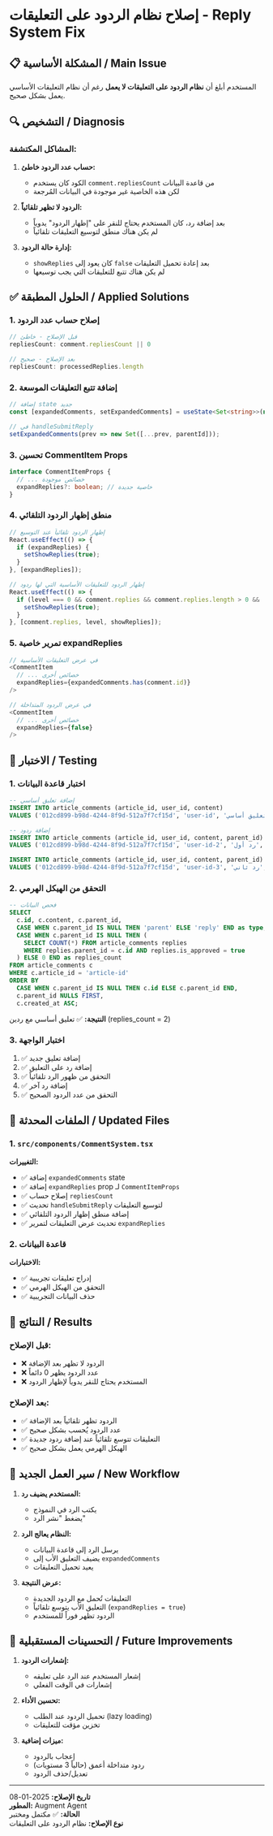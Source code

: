 # إصلاح نظام الردود على التعليقات - Reply System Fix

## 📋 المشكلة الأساسية / Main Issue

المستخدم أبلغ أن **نظام الردود على التعليقات لا يعمل** رغم أن نظام التعليقات الأساسي يعمل بشكل صحيح.

## 🔍 التشخيص / Diagnosis

### المشاكل المكتشفة:

1. **حساب عدد الردود خاطئ:**
   - الكود كان يستخدم `comment.repliesCount` من قاعدة البيانات
   - لكن هذه الخاصية غير موجودة في البيانات المُرجعة

2. **الردود لا تظهر تلقائياً:**
   - بعد إضافة رد، كان المستخدم يحتاج للنقر على "إظهار الردود" يدوياً
   - لم يكن هناك منطق لتوسيع التعليقات تلقائياً

3. **إدارة حالة الردود:**
   - `showReplies` كان يعود إلى `false` بعد إعادة تحميل التعليقات
   - لم يكن هناك تتبع للتعليقات التي يجب توسيعها

## ✅ الحلول المطبقة / Applied Solutions

### 1. إصلاح حساب عدد الردود
```typescript
// قبل الإصلاح - خاطئ
repliesCount: comment.repliesCount || 0

// بعد الإصلاح - صحيح
repliesCount: processedReplies.length
```

### 2. إضافة تتبع التعليقات الموسعة
```typescript
// إضافة state جديد
const [expandedComments, setExpandedComments] = useState<Set<string>>(new Set());

// في handleSubmitReply
setExpandedComments(prev => new Set([...prev, parentId]));
```

### 3. تحسين CommentItem Props
```typescript
interface CommentItemProps {
  // ... خصائص موجودة
  expandReplies?: boolean; // خاصية جديدة
}
```

### 4. منطق إظهار الردود التلقائي
```typescript
// إظهار الردود تلقائياً عند التوسيع
React.useEffect(() => {
  if (expandReplies) {
    setShowReplies(true);
  }
}, [expandReplies]);

// إظهار الردود للتعليقات الأساسية التي لها ردود
React.useEffect(() => {
  if (level === 0 && comment.replies && comment.replies.length > 0 && !showReplies) {
    setShowReplies(true);
  }
}, [comment.replies, level, showReplies]);
```

### 5. تمرير خاصية expandReplies
```typescript
// في عرض التعليقات الأساسية
<CommentItem
  // ... خصائص أخرى
  expandReplies={expandedComments.has(comment.id)}
/>

// في عرض الردود المتداخلة
<CommentItem
  // ... خصائص أخرى
  expandReplies={false}
/>
```

## 🧪 الاختبار / Testing

### 1. اختبار قاعدة البيانات
```sql
-- إضافة تعليق أساسي
INSERT INTO article_comments (article_id, user_id, content) 
VALUES ('012cd899-b98d-4244-8f9d-512a7f7cf15d', 'user-id', 'تعليق أساسي');

-- إضافة ردود
INSERT INTO article_comments (article_id, user_id, content, parent_id) 
VALUES ('012cd899-b98d-4244-8f9d-512a7f7cf15d', 'user-id-2', 'رد أول', 'parent-comment-id');

INSERT INTO article_comments (article_id, user_id, content, parent_id) 
VALUES ('012cd899-b98d-4244-8f9d-512a7f7cf15d', 'user-id-3', 'رد ثاني', 'parent-comment-id');
```

### 2. التحقق من الهيكل الهرمي
```sql
-- فحص البيانات
SELECT 
  c.id, c.content, c.parent_id,
  CASE WHEN c.parent_id IS NULL THEN 'parent' ELSE 'reply' END as type,
  CASE WHEN c.parent_id IS NULL THEN (
    SELECT COUNT(*) FROM article_comments replies 
    WHERE replies.parent_id = c.id AND replies.is_approved = true
  ) ELSE 0 END as replies_count
FROM article_comments c
WHERE c.article_id = 'article-id'
ORDER BY 
  CASE WHEN c.parent_id IS NULL THEN c.id ELSE c.parent_id END,
  c.parent_id NULLS FIRST,
  c.created_at ASC;
```

**النتيجة:** ✅ تعليق أساسي مع ردين (replies_count = 2)

### 3. اختبار الواجهة
1. ✅ إضافة تعليق جديد
2. ✅ إضافة رد على التعليق
3. ✅ التحقق من ظهور الرد تلقائياً
4. ✅ إضافة رد آخر
5. ✅ التحقق من عدد الردود الصحيح

## 📁 الملفات المحدثة / Updated Files

### 1. `src/components/CommentSystem.tsx`
**التغييرات:**
- ✅ إضافة `expandedComments` state
- ✅ إضافة `expandReplies` prop لـ `CommentItemProps`
- ✅ إصلاح حساب `repliesCount`
- ✅ تحديث `handleSubmitReply` لتوسيع التعليقات
- ✅ إضافة منطق إظهار الردود التلقائي
- ✅ تحديث عرض التعليقات لتمرير `expandReplies`

### 2. قاعدة البيانات
**الاختبارات:**
- ✅ إدراج تعليقات تجريبية
- ✅ التحقق من الهيكل الهرمي
- ✅ حذف البيانات التجريبية

## 🎯 النتائج / Results

### قبل الإصلاح:
- ❌ الردود لا تظهر بعد الإضافة
- ❌ عدد الردود يظهر 0 دائماً
- ❌ المستخدم يحتاج للنقر يدوياً لإظهار الردود

### بعد الإصلاح:
- ✅ الردود تظهر تلقائياً بعد الإضافة
- ✅ عدد الردود يُحسب بشكل صحيح
- ✅ التعليقات تتوسع تلقائياً عند إضافة ردود جديدة
- ✅ الهيكل الهرمي يعمل بشكل صحيح

## 🔄 سير العمل الجديد / New Workflow

1. **المستخدم يضيف رد:**
   - يكتب الرد في النموذج
   - يضغط "نشر الرد"

2. **النظام يعالج الرد:**
   - يرسل الرد إلى قاعدة البيانات
   - يضيف التعليق الأب إلى `expandedComments`
   - يعيد تحميل التعليقات

3. **عرض النتيجة:**
   - التعليقات تُحمل مع الردود الجديدة
   - التعليق الأب يتوسع تلقائياً (`expandReplies = true`)
   - الردود تظهر فوراً للمستخدم

## 🚀 التحسينات المستقبلية / Future Improvements

1. **إشعارات الردود:**
   - إشعار المستخدم عند الرد على تعليقه
   - إشعارات في الوقت الفعلي

2. **تحسين الأداء:**
   - تحميل الردود عند الطلب (lazy loading)
   - تخزين مؤقت للتعليقات

3. **ميزات إضافية:**
   - إعجاب بالردود
   - ردود متداخلة أعمق (حالياً 3 مستويات)
   - تعديل/حذف الردود

---

**تاريخ الإصلاح:** 2025-01-08  
**المطور:** Augment Agent  
**الحالة:** ✅ مكتمل ومختبر  
**نوع الإصلاح:** نظام الردود على التعليقات
